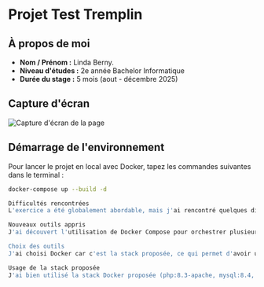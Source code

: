 # Projet Test Tremplin

## À propos de moi

- **Nom / Prénom :** Linda Berny.  
- **Niveau d'études :** 2e année Bachelor Informatique  
- **Durée du stage :** 5 mois (aout - décembre 2025)

## Capture d'écran

![Capture d'écran de la page](./screenshot.png)

## Démarrage de l'environnement

Pour lancer le projet en local avec Docker, tapez les commandes suivantes dans le terminal :

```bash
docker-compose up --build -d

Difficultés rencontrées
L'exercice a été globalement abordable, mais j'ai rencontré quelques difficultés à configurer correctement Docker avec PHP et MySQL, notamment pour activer les extensions PHP nécessaires.

Nouveaux outils appris
J'ai découvert l'utilisation de Docker Compose pour orchestrer plusieurs conteneurs (Apache/PHP, MySQL, phpMyAdmin) et la manière d'étendre une image PHP officielle avec un Dockerfile personnalisé.

Choix des outils
J'ai choisi Docker car c'est la stack proposée, ce qui permet d'avoir un environnement reproductible et isolé. Docker facilite aussi la gestion des dépendances et versions des services.

Usage de la stack proposée
J'ai bien utilisé la stack Docker proposée (php:8.3-apache, mysql:8.4, phpmyadmin) et je maîtrise maintenant mieux Docker, que j'utilise régulièrement pour mes projets.
